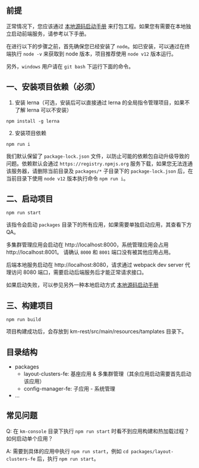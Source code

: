 ## 前提

正常情况下，您应该通过 [本地源码启动手册](https://github.com/didi/KnowStreaming/blob/master/docs/dev_guide/%E6%9C%AC%E5%9C%B0%E6%BA%90%E7%A0%81%E5%90%AF%E5%8A%A8%E6%89%8B%E5%86%8C.md) 来打包工程。如果您有需要在本地独立启动前端服务，请参考以下手册。

在进行以下的步骤之前，首先确保您已经安装了 `node`。如已安装，可以通过在终端执行 `node -v` 来获取到 node 版本，项目推荐使用 `node v12` 版本运行。

另外，`windows` 用户请在 `git bash` 下运行下面的命令。

## 一、安装项目依赖（必须）

1. 安装 lerna（可选，安装后可以直接通过 lerna 的全局指令管理项目，如果不了解 lerna 可以不安装）

```
npm install -g lerna
```

2. 安装项目依赖

```
npm run i
```

我们默认保留了 `package-lock.json` 文件，以防止可能的依赖包自动升级导致的问题。依赖默认会通过 `https://registry.npmjs.org` 服务下载，如果您无法连通该服务器，请删除当前目录及 `packages/*` 子目录下的 `package-lock.json` 后，在当前目录下使用 `node v12` 版本执行命令 `npm run i`。

## 二、启动项目

```
npm run start
```

该指令会启动 `packages` 目录下的所有应用，如果需要单独启动应用，其查看下方 QA。

多集群管理应用会启动在 http://localhost:8000，系统管理应用会占用 http://localhost:8001。
请确认 `8000` 和 `8001` 端口没有被其他应用占用。

后端本地服务启动在 http://localhost:8080，请求通过 webpack dev server 代理访问 8080 端口，需要启动后端服务后才能正常请求接口。

如果启动失败，可以参见另外一种本地启动方式 [本地源码启动手册](https://github.com/didi/KnowStreaming/blob/master/docs/dev_guide/%E6%9C%AC%E5%9C%B0%E6%BA%90%E7%A0%81%E5%90%AF%E5%8A%A8%E6%89%8B%E5%86%8C.md)

## 三、构建项目

```
npm run build

```

项目构建成功后，会存放到 km-rest/src/main/resources/tamplates 目录下。

## 目录结构

- packages
  - layout-clusters-fe: 基座应用 & 多集群管理（其余应用启动需要首先启动该应用）
  - config-manager-fe: 子应用 - 系统管理
- ...

## 常见问题

Q: 在 `km-console` 目录下执行 `npm run start` 时看不到应用构建和热加载过程？如何启动单个应用？

A: 需要到具体的应用中执行 `npm run start`，例如 `cd packages/layout-clusters-fe` 后，执行 `npm run start`。
